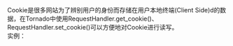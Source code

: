 Cookie是很多网站为了辨别用户的身份而存储在用户本地终端\(Client Side\)d的数据，在Tornado中使用RequestHandler.get\_cookie\(\)、RequestHandler.set\_cookie\(\)可以方便地对Cookie进行读写。  
实例：

```

```



